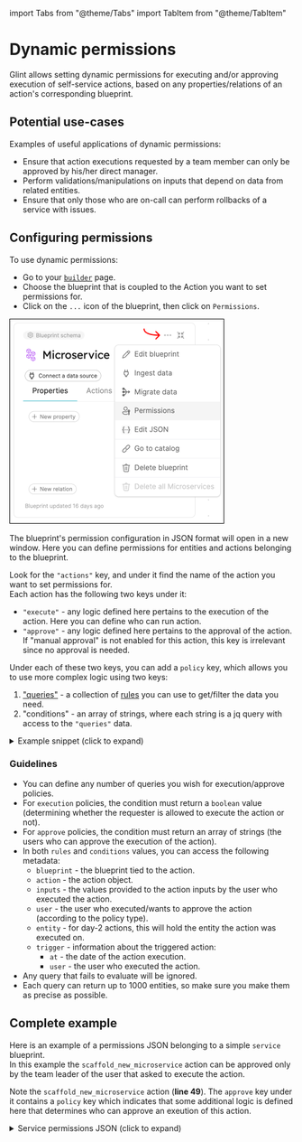 import Tabs from "@theme/Tabs"
import TabItem from "@theme/TabItem"

# Dynamic permissions

Glint allows setting dynamic permissions for executing and/or approving execution of self-service actions, based on any properties/relations of an action's corresponding blueprint.

## Potential use-cases

Examples of useful applications of dynamic permissions:

- Ensure that action executions requested by a team member can only be approved by his/her direct manager.
- Perform validations/manipulations on inputs that depend on data from related entities.
- Ensure that only those who are on-call can perform rollbacks of a service with issues.

## Configuring permissions

To use dynamic permissions:

- Go to your [`builder`](https://app.useglint.io/dev-portal/data-model) page.
- Choose the blueprint that is coupled to the Action you want to set permissions for.
- Click on the `...` icon of the blueprint, then click on `Permissions`.

![blueprintEditPermissions](../../../static/img/self-service-actions/rbac/blueprintEditPermissions.png)

The blueprint's permission configuration in JSON format will open in a new window. Here you can define permissions for entities and actions belonging to the blueprint.

Look for the `"actions"` key, and under it find the name of the action you want to set permissions for.  
Each action has the following two keys under it:

- `"execute"` - any logic defined here pertains to the execution of the action. Here you can define who can run action.
- `"approve"` - any logic defined here pertains to the approval of the action. If "manual approval" is not enabled for this action, this key is irrelevant since no approval is needed.

Under each of these two keys, you can add a `policy` key, which allows you to use more complex logic using two keys:

1. ["queries"](/search-and-query/) - a collection of [rules](/search-and-query/#rules) you can use to get/filter the data you need.
2. "conditions" - an array of strings, where each string is a jq query with access to the `"queries"` data.

<details>
<summary>Example snippet (click to expand)</summary>

```json showLineNumbers
"actions": {
  "action_name": {
    "execute": {
      #highlight-start
      "policy": {
        "queries": {
          "query_name": {
            "rules": [
                # Your rule/s logic here
              ],
              "combinator": "and"
          }
        },
        "conditions": [
          # A jq query resulting in a boolean value
        ]
      }
      #highlight-end
    },
    "approve": {
      "roles": [
        "Admin"
      ],
      "users": [],
      "teams": [],
      #highlight-start
      "policy": {
        "queries": {
          "query_name": {
            "rules": [
                # Your rule/s logic here
              ],
              "combinator": "and"
          }
        },
        "conditions": [
          # A jq query resulting in an array of strings
        ]
      }
      #highlight-end
    }
  }
}
```

</details>

### Guidelines

- You can define any number of queries you wish for execution/approve policies.
- For `execution` policies, the condition must return a `boolean` value (determining whether the requester is allowed to execute the action or not).
- For `approve` policies, the condition must return an array of strings (the users who can approve the execution of the action).
- In both `rules` and `conditions` values, you can access the following metadata:
  - `blueprint` - the blueprint tied to the action.
  - `action` - the action object.
  - `inputs` - the values provided to the action inputs by the user who executed the action.
  - `user` - the user who executed/wants to approve the action (according to the policy type).
  - `entity` - for day-2 actions, this will hold the entity the action was executed on.
  - `trigger` - information about the triggered action:
    - `at` - the date of the action execution.
    - `user` - the user who executed the action.
- Any query that fails to evaluate will be ignored.
- Each query can return up to 1000 entities, so make sure you make them as precise as possible.

## Complete example

Here is an example of a permissions JSON belonging to a simple `service` blueprint.  
In this example the `scaffold_new_microservice` action can be approved only by the team leader of the user that asked to execute the action.

Note the `scaffold_new_microservice` action (**line 49**). The `approve` key under it contains a `policy` key which indicates that some additional logic is defined here that determines who can approve an exeution of this action.

<details>
<summary>Service permissions JSON (click to expand)</summary>

```json showLineNumbers
{
  "entities": {
    "register": {
      "roles": ["microservice-moderator", "Admin"],
      "users": ["admin@dyn-permissions-demo.com"],
      "teams": [],
      "ownedByTeam": false
    },
    "update": {
      "roles": ["microservice-moderator", "Admin"],
      "users": ["admin@dyn-permissions-demo.com"],
      "teams": [],
      "ownedByTeam": false
    },
    "unregister": {
      "roles": ["microservice-moderator", "Admin"],
      "users": ["admin@dyn-permissions-demo.com"],
      "teams": [],
      "ownedByTeam": false
    },
    "updateProperties": {
      "$identifier": {
        "roles": ["microservice-moderator", "Admin"],
        "users": ["admin@dyn-permissions-demo.com"],
        "teams": [],
        "ownedByTeam": false
      },
      "$title": {
        "roles": ["microservice-moderator", "Admin"],
        "users": ["admin@dyn-permissions-demo.com"],
        "teams": [],
        "ownedByTeam": false
      },
      "$team": {
        "roles": ["microservice-moderator", "Admin"],
        "users": ["admin@dyn-permissions-demo.com"],
        "teams": [],
        "ownedByTeam": false
      },
      "$icon": {
        "roles": ["microservice-moderator", "Admin"],
        "users": ["admin@dyn-permissions-demo.com"],
        "teams": [],
        "ownedByTeam": false
      }
    }
  },
  "actions": {
    "scaffold_new_microservice": {
      "execute": {
        "roles": ["Member", "Admin"],
        "users": [],
        "teams": [],
        "ownedByTeam": false
      },
      "approve": {
        "roles": ["Admin"],
        "users": [],
        "teams": [],
        "policy": {
          "queries": {
            "executingUser": {
              "rules": [
                {
                  "value": "user",
                  "operator": "=",
                  "property": "$blueprint"
                },
                {
                  "value": "{{.trigger.user.email}}",
                  "operator": "=",
                  "property": "$identifier"
                }
              ],
              "combinator": "and"
            },
            "approvingUsers": {
              "rules": [
                {
                  "value": "user",
                  "operator": "=",
                  "property": "$blueprint"
                },
                {
                  "value": "Approver",
                  "operator": "=",
                  "property": "role"
                }
              ],
              "combinator": "and"
            }
          },
          "conditions": [
            "(.results.executingUser.entities | first | .relations.team) as $executerTeam | [.results.approvingUsers.entities[] | select(.relations.team == $executerTeam) | .identifier]"
          ]
        }
      }
    }
  }
}
```

</details>